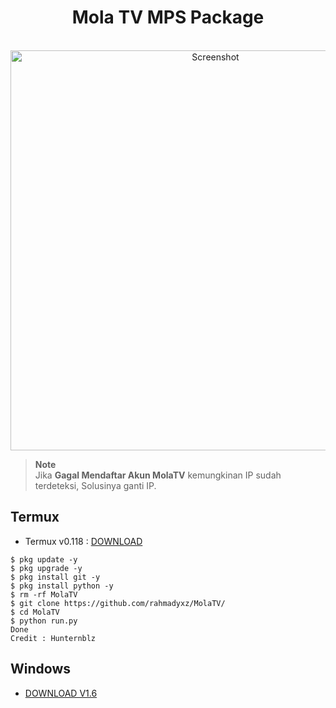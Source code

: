 <H1 align="center">
Mola TV MPS Package
</H1>

<p align="center">
  <br>
  <img src="https://user-images.githubusercontent.com/34278783/237008678-c97d8050-e17f-4834-a0a8-b5fc7bc2c611.png" width="640" title="Screenshot" alt="Screenshot">
</p>

> **Note**  
> Jika <b>Gagal Mendaftar Akun MolaTV</b> kemungkinan IP sudah terdeteksi, Solusinya ganti IP.

## Termux

* Termux v0.118 : <a href="https://f-droid.org/repo/com.termux_118.apk">DOWNLOAD</a>

```terminal
$ pkg update -y
$ pkg upgrade -y
$ pkg install git -y
$ pkg install python -y
$ rm -rf MolaTV
$ git clone https://github.com/rahmadyxz/MolaTV/
$ cd MolaTV
$ python run.py
Done
Credit : Hunternblz
```

## Windows
* <a href="https://github.com/hunternblz/MolaTV/releases/latest/download/Mola.TV.MPS.Package.exe">DOWNLOAD V1.6</a>
